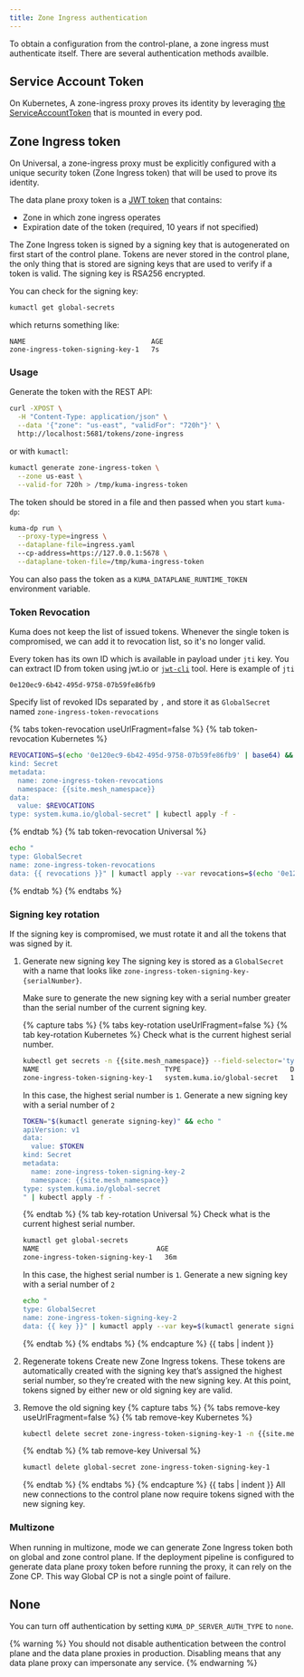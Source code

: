 ```yaml
---
title: Zone Ingress authentication
---
```


To obtain a configuration from the control-plane, a zone ingress must authenticate itself. There are several authentication methods availble.

## Service Account Token

On Kubernetes, A zone-ingress proxy proves its identity by leveraging [the ServiceAccountToken](https://kubernetes.io/docs/reference/access-authn-authz/service-accounts-admin/#bound-service-account-token-volume) that is mounted in every pod.

## Zone Ingress token

On Universal, a zone-ingress proxy must be explicitly configured with a unique security token (Zone Ingress token) that will be used to prove its identity.

The data plane proxy token is a [JWT token](https://jwt.io) that contains:
* Zone in which zone ingress operates
* Expiration date of the token (required, 10 years if not specified)

The Zone Ingress token is signed by a signing key that is autogenerated on first start of the control plane.
Tokens are never stored in the control plane, the only thing that is stored are signing keys that are used to verify if a token is valid.
The signing key is RSA256 encrypted.

You can check for the signing key:
```sh
kumactl get global-secrets
```
which returns something like:
```
NAME                               AGE
zone-ingress-token-signing-key-1   7s
```

### Usage

Generate the token with the REST API:
```bash
curl -XPOST \
  -H "Content-Type: application/json" \
  --data '{"zone": "us-east", "validFor": "720h"}' \
  http://localhost:5681/tokens/zone-ingress
```

or with `kumactl`:
```bash
kumactl generate zone-ingress-token \
  --zone us-east \
  --valid-for 720h > /tmp/kuma-ingress-token
```

The token should be stored in a file and then passed when you start `kuma-dp`:
```bash
kuma-dp run \
  --proxy-type=ingress \
  --dataplane-file=ingress.yaml
  --cp-address=https://127.0.0.1:5678 \
  --dataplane-token-file=/tmp/kuma-ingress-token
```

You can also pass the token as a `KUMA_DATAPLANE_RUNTIME_TOKEN` environment variable.

### Token Revocation

Kuma does not keep the list of issued tokens. Whenever the single token is compromised, we can add it to revocation list, so it's no longer valid.

Every token has its own ID which is available in payload under `jti` key. You can extract ID from token using jwt.io or [`jwt-cli`](https://www.npmjs.com/package/jwt-cli) tool. Here is example of `jti`
```
0e120ec9-6b42-495d-9758-07b59fe86fb9
```

Specify list of revoked IDs separated by `,` and store it as `GlobalSecret` named `zone-ingress-token-revocations`

{% tabs token-revocation useUrlFragment=false %}
{% tab token-revocation Kubernetes %}
```sh
REVOCATIONS=$(echo '0e120ec9-6b42-495d-9758-07b59fe86fb9' | base64) && echo "apiVersion: v1
kind: Secret
metadata:
  name: zone-ingress-token-revocations
  namespace: {{site.mesh_namespace}}
data:
  value: $REVOCATIONS
type: system.kuma.io/global-secret" | kubectl apply -f -
```
{% endtab %}
{% tab token-revocation Universal %}
```sh
echo "
type: GlobalSecret
name: zone-ingress-token-revocations
data: {{ revocations }}" | kumactl apply --var revocations=$(echo '0e120ec9-6b42-495d-9758-07b59fe86fb9' | base64) -f -
```
{% endtab %}
{% endtabs %}

### Signing key rotation

If the signing key is compromised, we must rotate it and all the tokens that was signed by it.

1. Generate new signing key
   The signing key is stored as a `GlobalSecret` with a name that looks like `zone-ingress-token-signing-key-{serialNumber}`.

   Make sure to generate the new signing key with a serial number greater than the serial number of the current signing key.

   {% capture tabs %}
   {% tabs key-rotation useUrlFragment=false %}
   {% tab key-rotation Kubernetes %}
   Check what is the current highest serial number.

   ```sh
   kubectl get secrets -n {{site.mesh_namespace}} --field-selector='type=system.kuma.io/global-secret'
   NAME                               TYPE                           DATA   AGE
   zone-ingress-token-signing-key-1   system.kuma.io/global-secret   1      25m
   ```

   In this case, the highest serial number is `1`. Generate a new signing key with a serial number of `2`
   ```sh
   TOKEN="$(kumactl generate signing-key)" && echo "
   apiVersion: v1
   data:
     value: $TOKEN
   kind: Secret
   metadata:
     name: zone-ingress-token-signing-key-2
     namespace: {{site.mesh_namespace}}
   type: system.kuma.io/global-secret
   " | kubectl apply -f -
   ```

   {% endtab %}
   {% tab key-rotation Universal %}
   Check what is the current highest serial number.
   ```sh
   kumactl get global-secrets
   NAME                             AGE
   zone-ingress-token-signing-key-1   36m
   ```

   In this case, the highest serial number is `1`. Generate a new signing key with a serial number of `2`
   ```sh
   echo "
   type: GlobalSecret
   name: zone-ingress-token-signing-key-2
   data: {{ key }}" | kumactl apply --var key=$(kumactl generate signing-key) -f -
   ```
   {% endtab %}
   {% endtabs %}
   {% endcapture %}
   {{ tabs | indent }}

2. Regenerate tokens
   Create new Zone Ingress tokens. These tokens are automatically created with the signing key that’s assigned the highest serial number, so they’re created with the new signing key.
   At this point, tokens signed by either new or old signing key are valid.

3. Remove the old signing key
   {% capture tabs %}
   {% tabs remove-key useUrlFragment=false %}
   {% tab remove-key Kubernetes %}
   ```sh
   kubectl delete secret zone-ingress-token-signing-key-1 -n {{site.mesh_namespace}}
   ```
   {% endtab %}
   {% tab remove-key Universal %}
   ```sh
   kumactl delete global-secret zone-ingress-token-signing-key-1
   ```
   {% endtab %}
   {% endtabs %}
   {% endcapture %}
   {{ tabs | indent }}
   All new connections to the control plane now require tokens signed with the new signing key.

### Multizone

When running in multizone, mode we can generate Zone Ingress token both on global and zone control plane.
If the deployment pipeline is configured to generate data plane proxy token before running the proxy, it can rely on the Zone CP. This way Global CP is not a single point of failure.

## None
You can turn off authentication by setting `KUMA_DP_SERVER_AUTH_TYPE` to `none`.

{% warning %}
You should not disable authentication between the control plane and the data plane proxies in production. Disabling means that any data plane proxy can impersonate any service.
{% endwarning %}
